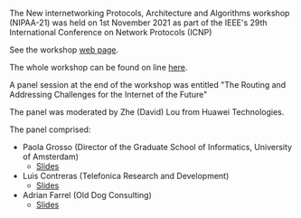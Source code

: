 The New internetworking Protocols, Architecture and Algorithms workshop (NIPAA-21) was held on 1st November 2021 as part of the IEEE's 29th International Conference on Network Protocols (ICNP)

See the workshop [web page](https://nipaa21.wordpress.com/).

The whole workshop can be found on line [here](https://www.youtube.com/watch?v=Yve_HPlU4hc).

A panel session at the end of the workshop was entitled "The Routing and Addressing Challenges for the Internet of the Future"

The panel was moderated by Zhe (David) Lou from Huawei Technologies.

The panel comprised:
* Paola Grosso (Director of the Graduate School of Informatics, University of Amsterdam)
   * [Slides](https://github.com/danielkinguk/sarah/blob/main/conferences/NIPAA-21/2021-11-01--PGrosso-NIPAA.PDF) 
* Luis Contreras (Telefonica Research and Development)
   * [Slides](https://github.com/danielkinguk/sarah/blob/main/conferences/NIPAA-21/NIPAA%20-%20LM%20Contreras%20v0.pdf)
* Adrian Farrel (Old Dog Consulting)
   * [Slides](https://github.com/danielkinguk/sarah/blob/main/conferences/NIPAA-21/AdrianFarrel-NIPAA.pdf)
